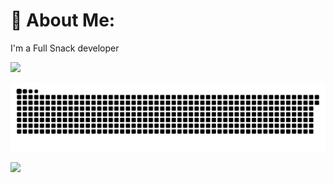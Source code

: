 # 💫 About Me:
I'm a Full Snack developer

<img src="https://user-images.githubusercontent.com/74038190/225813708-98b745f2-7d22-48cf-9150-083f1b00d6c9.gif" >

![contribution](https://raw.githubusercontent.com/nhedger/nhedger/output/github-contribution-grid-snake-dark.svg#gh-dark-mode-only) 

<img src="https://user-images.githubusercontent.com/74038190/219923809-b86dc415-a0c2-4a38-bc88-ad6cf06395a8.gif">
